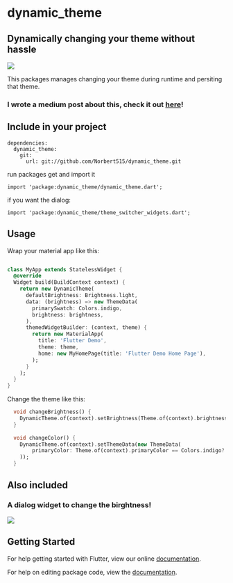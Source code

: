 # dynamic_theme
## Dynamically changing your theme without hassle

![](https://github.com/Norbert515/dynamic_theme/blob/master/assets/theme.png)

This packages manages changing your theme during runtime and persiting that theme.

### I wrote a medium post about this, check it out [here](https://proandroiddev.com/how-to-dynamically-change-the-theme-in-flutter-698bd022d0f0)!

## Include in your project
```
dependencies:
  dynamic_theme:
    git:
      url: git://github.com/Norbert515/dynamic_theme.git
```
run packages get and import it
```
import 'package:dynamic_theme/dynamic_theme.dart';
```
if you want the dialog:
```
import 'package:dynamic_theme/theme_switcher_widgets.dart';
```

## Usage
Wrap your material app like this:
```dart

class MyApp extends StatelessWidget {
  @override
  Widget build(BuildContext context) {
    return new DynamicTheme(
      defaultBrightness: Brightness.light,
      data: (brightness) => new ThemeData(
        primarySwatch: Colors.indigo,
        brightness: brightness,
      ),
      themedWidgetBuilder: (context, theme) {
        return new MaterialApp(
          title: 'Flutter Demo',
          theme: theme,
          home: new MyHomePage(title: 'Flutter Demo Home Page'),
        );
      }
    );
  }
}

```

Change the theme like this:
```dart
  void changeBrightness() {
    DynamicTheme.of(context).setBrightness(Theme.of(context).brightness == Brightness.dark? Brightness.light: Brightness.dark);
  }
  
  void changeColor() {
    DynamicTheme.of(context).setThemeData(new ThemeData(
        primaryColor: Theme.of(context).primaryColor == Colors.indigo? Colors.red: Colors.indigo
    ));
  }

```

## Also included

### A dialog widget to change the birghtness!
![](https://github.com/Norbert515/dynamic_theme/blob/master/assets/dialogs.png)

## Getting Started

For help getting started with Flutter, view our online [documentation](https://flutter.io/).

For help on editing package code, view the [documentation](https://flutter.io/developing-packages/).
